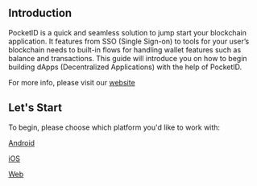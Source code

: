 ## Introduction

PocketID is a quick and seamless solution to jump start your blockchain application. It features from SSO (Single Sign-on) to tools for your user’s blockchain needs to built-in flows for handling wallet features such as balance and transactions. This guide will introduce you on how to begin building dApps (Decentralized Applications) with the help of PocketID.

For more info, please visit our [website](https://pocketidapp.com/)

## Let's Start

To begin, please choose which platform you'd like to work with:

[Android](./android)

[iOS](./ios)

[Web](./web)

<br>
<br>